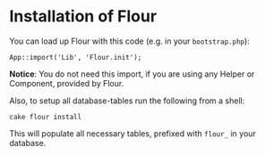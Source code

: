 # Installation of Flour

You can load up Flour with this code (e.g. in your `bootstrap.php`):

	App::import('Lib', 'Flour.init');

**Notice**: You do not need this import, if you are using any Helper or Component, provided by Flour.

Also, to setup all database-tables run the following from a shell:

	cake flour install
	
This will populate all necessary tables, prefixed with `flour_` in your database.